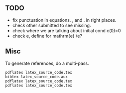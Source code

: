 ## TODO

- fix punctuation in equations. , and . in right places.
- check other submitted to see missing.
- check where we are talking about initial cond c(0)=0
- check e, define for mathrm{e} \e?

## Misc

To generate references, do a multi-pass.

```
pdflatex latex_source_code.tex
bibtex latex_source_code.aux
pdflatex latex_source_code.tex
pdflatex latex_source_code.tex
```
